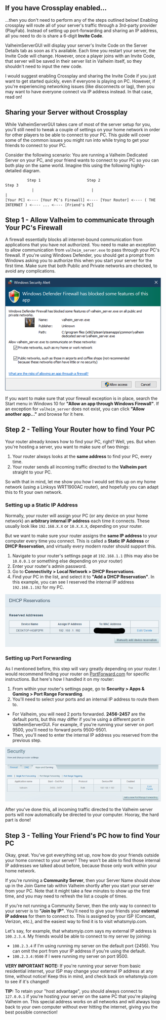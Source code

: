 ## If you have Crossplay enabled...

...then you don't need to perform any of the steps outlined below! Enabling crossplay will route all of your server's traffic through a 3rd-party provider (PlayFab). Instead of setting up port-forwarding and sharing an IP address, all you need to do is share a 6-digit **Invite Code**. 

ValheimServerGUI will display your server's Invite Code on the Server Details tab as soon as it's available. Each time you restart your server, the Invite Code will change. However, once a player joins with an Invite Code, that server will be saved in their server list in Valheim itself, so they shouldn't need to input the new code.

I would suggest enabling Crossplay and sharing the Invite Code if you just want to get started quickly, even if everyone is playing on PC. However, if you're experiencing networking issues (like disconnects or lag), then you may want to have everyone connect via IP address instead. In that case, read on!

## Sharing your Server without Crossplay

While ValheimServerGUI takes care of most of the server setup for you, you'll still need to tweak a couple of settings on your home network in order for other players to be able to connect to your PC. This guide will cover some of the common issues you might run into while trying to get your friends to connect to your PC.

Consider the following scenario: You are running a Valheim Dedicated Server on your PC, and your friend wants to connect to your PC so you can both play on the same world. Imagine this using the following highly-detailed diagram.

```
          Step 1                     Step 2                                               Step 3
            |                          |                                                    |
[Your PC] <---- [Your PC's Firewall] <---- [Your Router] <---- ( THE INTERNET ) <---- ... <---- [Friend's PC]
```

## Step 1 - Allow Valheim to communicate through Your PC's Firewall

A firewall essentially blocks all internet-bound communication from applications that you have not authorized. You need to make an exception to allow communication from `valheim_server.exe` to pass through your PC's firewall. If you're using Windows Defender, you should get a prompt from Windows asking you to authorize this when you start your server for the first time. Make sure that both Public and Private networks are checked, to avoid any complications.

![](https://raw.githubusercontent.com/runeberry/ValheimServerGUI/main/img/firewall-1.png)

If you want to make sure that your firewall exception is in place, search the Start menu in Windows 10 for **"Allow an app through Windows Firewall"**. If an exception for `valheim_server` does not exist, you can click **"Allow another app..."** and browse for it here.

## Step 2 - Telling Your Router how to find Your PC

Your router already knows how to find your PC, right? Well, yes. But when you're hosting a server, you want to make sure of two things:

1. Your router always looks at the **same address** to find your PC, every time.
2. Your router sends all incoming traffic directed to the **Valheim port** straight to your PC.

So with that in mind, let me show you how I would set this up on my home network (using a Linksys WRT1900AC router), and hopefully you can adapt this to fit your own network.

### Setting up a Static IP Address

Normally, your router will assign your PC (or any device on your home network) an **arbitrary internal IP address** each time it connects. These usually look like `192.168.X.X` or `10.X.X.X`, depending on your router.

But we want to make sure your router assigns the **same IP address** to your computer every time you connect. This is called a **Static IP Address** or **DHCP Reservation**, and virtually every modern router should support this.

1. Navigate to your router's settings page at `192.168.1.1` (this may also be `10.0.0.1` or something else depending on your router)
2. Enter your router's admin password.
3. Go to **Connectivity > Local Network > DHCP Reservations**.
4. Find your PC in the list, and select it to **"Add a DHCP Reservation"**. In this example, you can see I reserved the internal IP address `192.168.1.192` for my PC.

![](https://raw.githubusercontent.com/runeberry/ValheimServerGUI/main/img/router-1.png)

### Setting up Port Forwarding

As I mentioned before, this step will vary greatly depending on your router. I would recommend finding your router on [PortForward.com](https://portforward.com/) for specific instructions. But here's how I handled it on my router:

1. From within your router's settings page, go to **Security > Apps & Gaming > Port Range Forwarding**.
2. You'll need to select your ports and an internal IP address to route them to.
  * For Valheim, you will need 2 ports forwarded. **2456-2457** are the default ports, but this may differ if you're using a different port in ValheimServerGUI. For example, if you're running your server on port 9500, you'll need to forward ports 9500-9501.
  * Then, you'll need to enter the internal IP address you reserved from the previous step.

![](https://raw.githubusercontent.com/runeberry/ValheimServerGUI/main/img/router-2.png)

After you've done this, all incoming traffic directed to the Valheim server ports will now automatically be directed to your computer. Hooray, the hard part is done!

## Step 3 - Telling Your Friend's PC how to find Your PC

Okay, great. You've got everything set up, now how do your friends outside your home connect to your server? They won't be able to find those internal IP addresses we talked about before, because those only work within your home network.

If you're running a **Community Server**, then your Server Name should show up in the Join Game tab within Valheim shortly after you start your server from your PC. Note that it might take a few minutes to show up the first time, and you may need to refresh the list a couple of times.

If you're not running a Community Server, then the only way to connect to your server is to **"Join by IP"**. You'll need to give your friends your **external IP address** for them to connect to. This is assigned by your ISP (Comcast, Verizon, etc.), and the easiest way to find it is to visit whatsmyip.com.

Let's say, for example, that whatsmyip.com says my external IP address is `100.2.3.4`. My friends would be able to connect to my server by joining:
* `100.2.3.4` if I'm using running my server on the default port (2456). You can omit the port from your IP address if you're using the default.
* `100.2.3.4:9500` if I were running my server on port 9500.

**VERY IMPORTANT NOTE:** If you're running your server from basic residential internet, your ISP may change your external IP address at any time, without notice! Keep this in mind, and check back on whatsmyip.com to see if it's changed!

**TIP:** To retain your "host advantage", you should always connect to `127.0.0.1` if you're hosting your server on the same PC that you're playing Valheim on. This special address works on all networks and will always loop back to your own computer without ever hitting the internet, giving you the best possible connection!